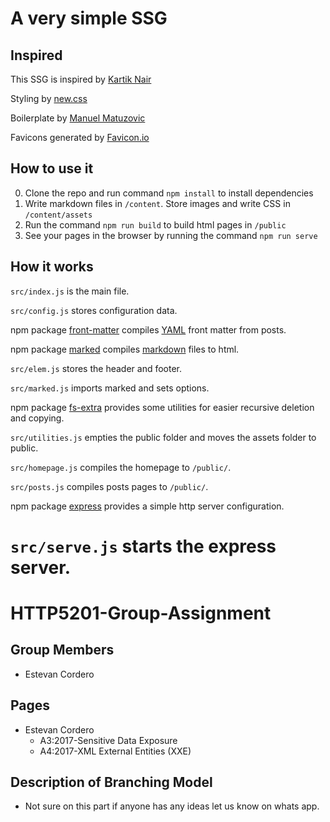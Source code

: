 # A very simple SSG

## Inspired

This SSG is inspired by [Kartik Nair](https://github.com/kartiknair/blog)

Styling by [new.css](https://github.com/xz/new.css)

Boilerplate by [Manuel Matuzovic](https://www.matuzo.at/blog/html-boilerplate/)

Favicons generated by [Favicon.io](https://favicon.io/emoji-favicons/)

## How to use it

0. Clone the repo and run command `npm install` to install dependencies
1. Write markdown files in `/content`. Store images and write CSS in `/content/assets`
2. Run the command `npm run build` to build html pages in `/public`
3. See your pages in the browser by running the command `npm run serve`

## How it works

`src/index.js` is the main file.

`src/config.js` stores configuration data.

npm package [front-matter](https://www.npmjs.com/package/front-matter) compiles [YAML](https://docs.ansible.com/ansible/latest/reference_appendices/YAMLSyntax.html) front matter from posts.

npm package [marked](https://www.npmjs.com/package/marked) compiles [markdown](https://daringfireball.net/projects/markdown/) files to html.

`src/elem.js` stores the header and footer.

`src/marked.js` imports marked and sets options.

npm package [fs-extra](https://www.npmjs.com/package/fs-extra) provides some utilities for easier recursive deletion and copying.

`src/utilities.js` empties the public folder and moves the assets folder to public.

`src/homepage.js` compiles the homepage to `/public/`.

`src/posts.js` compiles posts pages to `/public/`.

npm package [express](https://www.npmjs.com/package/express) provides a simple http server configuration.

`src/serve.js` starts the express server.
=======
# HTTP5201-Group-Assignment

## Group Members
- Estevan Cordero

## Pages 
- Estevan Cordero
    - A3:2017-Sensitive Data Exposure
    - A4:2017-XML External Entities (XXE)

## Description of Branching Model
- Not sure on this part if anyone has any ideas let us know on whats app.